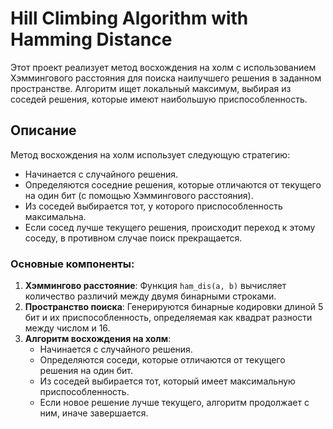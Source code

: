 # Hill Climbing Algorithm with Hamming Distance

Этот проект реализует метод восхождения на холм с использованием Хэммингового расстояния для поиска наилучшего решения в заданном пространстве. Алгоритм ищет локальный максимум, выбирая из соседей решения, которые имеют наибольшую приспособленность.

## Описание

Метод восхождения на холм использует следующую стратегию:
- Начинается с случайного решения.
- Определяются соседние решения, которые отличаются от текущего на один бит (с помощью Хэммингового расстояния).
- Из соседей выбирается тот, у которого приспособленность максимальна.
- Если сосед лучше текущего решения, происходит переход к этому соседу, в противном случае поиск прекращается.

### Основные компоненты:

1. **Хэммингово расстояние**: Функция `ham_dis(a, b)` вычисляет количество различий между двумя бинарными строками.
2. **Пространство поиска**: Генерируются бинарные кодировки длиной 5 бит и их приспособленность, определяемая как квадрат разности между числом и 16.
3. **Алгоритм восхождения на холм**:
   - Начинается с случайного решения.
   - Определяются соседи, которые отличаются от текущего решения на один бит.
   - Из соседей выбирается тот, который имеет максимальную приспособленность.
   - Если новое решение лучше текущего, алгоритм продолжает с ним, иначе завершается.
